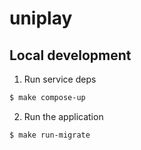 # uniplay

## Local development
1. Run service deps
```sh
$ make compose-up
```
2. Run the application
```sh
$ make run-migrate
```